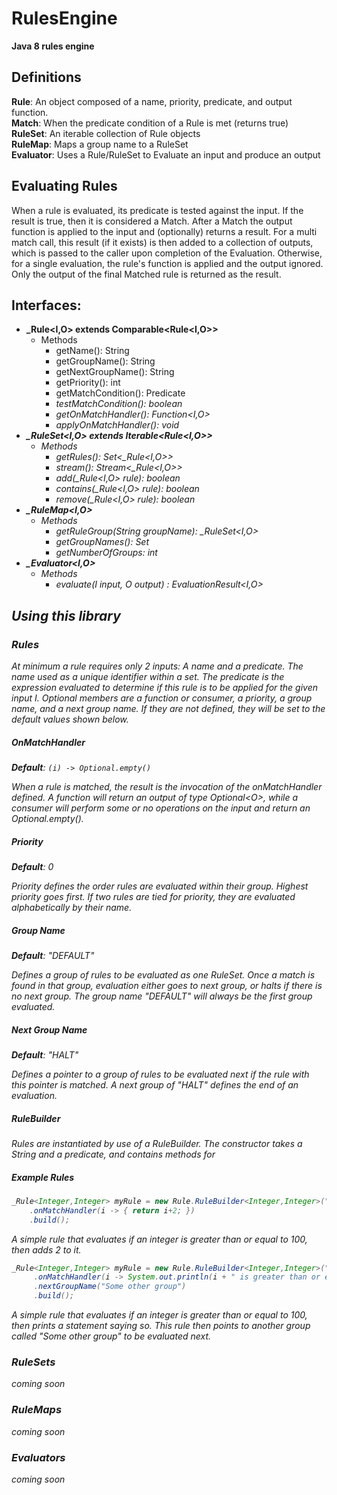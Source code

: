 # RulesEngine
**Java 8 rules engine**

## Definitions
**Rule**: An object composed of a name, priority, predicate, and output function.  
**Match**: When the predicate condition of a Rule is met (returns true)  
**RuleSet**: An iterable collection of Rule objects  
**RuleMap**: Maps a group name to a RuleSet  
**Evaluator**: Uses a Rule/RuleSet to Evaluate an input and produce an output  

## Evaluating Rules
When a rule is evaluated, its predicate is tested against the input. If the result is true, then it is considered a Match. After a Match the output function is applied to the input and (optionally) returns a result. For a multi match call, this result (if it exists) is then added to a collection of outputs, which is passed to the caller upon completion of the Evaluation. Otherwise, for a single evaluation, the rule's function is applied and the output ignored. Only the output of the final Matched rule is returned as the result.

## Interfaces:
- **\_Rule<I,O> extends Comparable<Rule<I,O>>**  
  - Methods
    - getName(): String
    - getGroupName(): String
    - getNextGroupName(): String
    - getPriority(): int
    - getMatchCondition(): Predicate<I>
    - testMatchCondition(): boolean
    - getOnMatchHandler(): Function<I,O>
    - applyOnMatchHandler(): void
- **\_RuleSet<I,O> extends Iterable<Rule<I,O>>**  
  - Methods
    - getRules(): Set<\_Rule<I,O>>
    - stream(): Stream<\_Rule<I,O>>
    - add(\_Rule<I,O> rule): boolean
    - contains(\_Rule<I,O> rule): boolean
    - remove(\_Rule<I,O> rule): boolean  
- **\_RuleMap<I,O>**
  - Methods
    - getRuleGroup(String groupName): \_RuleSet<I,O>
    - getGroupNames(): Set<String>
    - getNumberOfGroups: int
- **\_Evaluator<I,O>**  
  - Methods
    - evaluate(I input, O output) : EvaluationResult<I,O>
    
## Using this library

### Rules

At minimum a rule requires only 2 inputs: A name and a predicate. The name used as a unique identifier within a set. The predicate is the expression evaluated to determine if this rule is to be applied for the given input I. Optional members are a function or consumer, a priority, a group name, and a next group name. If they are not defined, they will be set to the default values shown below.
 
##### OnMatchHandler

**Default**: `(i) -> Optional.empty()`

When a rule is matched, the result is the invocation of the onMatchHandler defined. A function will return an output of type Optional\<O>, while a consumer will perform some or no operations on the input and return an Optional.empty().  

##### Priority

**Default**: 0

Priority defines the order rules are evaluated within their group. Highest priority goes first. If two rules are tied for priority, they are evaluated alphabetically by their name.

##### Group Name

**Default**: "DEFAULT"

Defines a group of rules to be evaluated as one RuleSet. Once a match is found in that group, evaluation either goes to next group, or halts if there is no next group. The group name "DEFAULT" will always be the first group evaluated.

##### Next Group Name

**Default**: "HALT"

Defines a pointer to a group of rules to be evaluated next if the rule with this pointer is matched. A next group of "HALT" defines the end of an evaluation.

##### RuleBuilder

Rules are instantiated by use of a RuleBuilder. The constructor takes a String and a predicate, and contains methods for 

##### Example Rules

```java
_Rule<Integer,Integer> myRule = new Rule.RuleBuilder<Integer,Integer>("myRule", i -> i >= 100)
    .onMatchHandler(i -> { return i+2; })
    .build();
```

A simple rule that evaluates if an integer is greater than or equal to 100, then adds 2 to it.

```java
_Rule<Integer,Integer> myRule = new Rule.RuleBuilder<Integer,Integer>("myRule", i -> i >= 100)
     .onMatchHandler(i -> System.out.println(i + " is greater than or equals to 100"))
     .nextGroupName("Some other group")
     .build();
```
 
 A simple rule that evaluates if an integer is greater than or equal to 100, then prints a statement saying so. This rule then points to another group called "Some other group" to be evaluated next. 
  
### RuleSets

coming soon

### RuleMaps

coming soon

### Evaluators
coming soon
